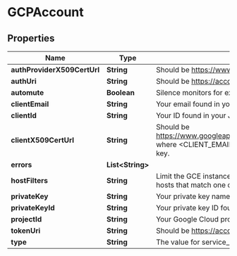 

# GCPAccount

## Properties

Name | Type | Description | Notes
------------ | ------------- | ------------- | -------------
**authProviderX509CertUrl** | **String** | Should be https://www.googleapis.com/oauth2/v1/certs. |  [optional]
**authUri** | **String** | Should be https://accounts.google.com/o/oauth2/auth. |  [optional]
**automute** | **Boolean** | Silence monitors for expected GCE instance shutdowns. |  [optional]
**clientEmail** | **String** | Your email found in your JSON service account key. |  [optional]
**clientId** | **String** | Your ID found in your JSON service account key. |  [optional]
**clientX509CertUrl** | **String** | Should be https://www.googleapis.com/robot/v1/metadata/x509/&lt;CLIENT_EMAIL&gt; where &lt;CLIENT_EMAIL&gt; is the email found in your JSON service account key. |  [optional]
**errors** | **List&lt;String&gt;** |  |  [optional]
**hostFilters** | **String** | Limit the GCE instances that are pulled into Datadog by using tags. Only hosts that match one of the defined tags are imported into Datadog. |  [optional]
**privateKey** | **String** | Your private key name found in your JSON service account key. |  [optional]
**privateKeyId** | **String** | Your private key ID found in your JSON service account key. |  [optional]
**projectId** | **String** | Your Google Cloud project ID found in your JSON service account key. |  [optional]
**tokenUri** | **String** | Should be https://accounts.google.com/o/oauth2/token. |  [optional]
**type** | **String** | The value for service_account found in your JSON service account key. |  [optional]



